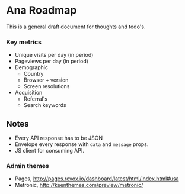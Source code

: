 Ana Roadmap
===========

This is a general draft document for thoughts and todo's.

### Key metrics

- Unique visits per day (in period)
- Pageviews per day (in period)
- Demographic
  - Country
  - Browser + version
  - Screen resolutions
- Acquisition
  - Referral's
  - Search keywords

## Notes

- Every API response has to be JSON
- Envelope every response with `data` and `message` props.
- JS client for consuming API.


### Admin themes

- Pages, http://pages.revox.io/dashboard/latest/html/index.html#usa
- Metronic, http://keenthemes.com/preview/metronic/
